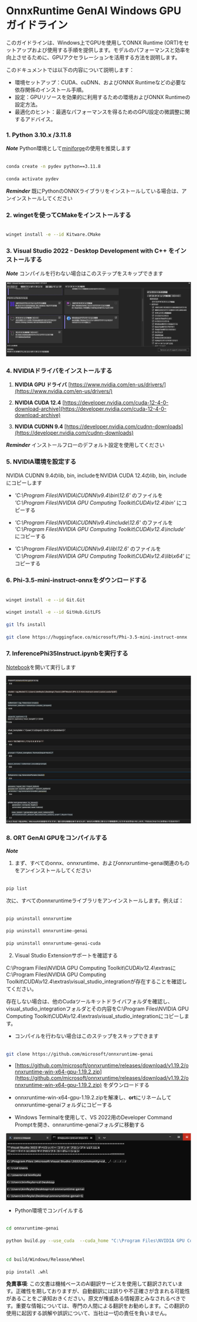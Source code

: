 # **OnnxRuntime GenAI Windows GPU ガイドライン**

このガイドラインは、Windows上でGPUを使用してONNX Runtime (ORT)をセットアップおよび使用する手順を提供します。モデルのパフォーマンスと効率を向上させるために、GPUアクセラレーションを活用する方法を説明します。

このドキュメントでは以下の内容について説明します：

- 環境セットアップ：CUDA、cuDNN、およびONNX Runtimeなどの必要な依存関係のインストール手順。
- 設定：GPUリソースを効果的に利用するための環境およびONNX Runtimeの設定方法。
- 最適化のヒント：最適なパフォーマンスを得るためのGPU設定の微調整に関するアドバイス。

### **1. Python 3.10.x /3.11.8**

   ***Note*** Python環境として[miniforge](https://github.com/conda-forge/miniforge/releases/latest/download/Miniforge3-Windows-x86_64.exe)の使用を推奨します

   ```bash

   conda create -n pydev python==3.11.8

   conda activate pydev

   ```

   ***Reminder*** 既にPythonのONNXライブラリをインストールしている場合は、アンインストールしてください

### **2. wingetを使ってCMakeをインストールする**


   ```bash

   winget install -e --id Kitware.CMake

   ```

### **3. Visual Studio 2022 - Desktop Development with C++ をインストールする**

   ***Note*** コンパイルを行わない場合はこのステップをスキップできます

![CPP](../../../../../translated_images/01.854106e1a59a99d94b3107272561ee2a29b6e88c88eee54f5208aa267e245673.ja.png)


### **4. NVIDIAドライバをインストールする**

1. **NVIDIA GPU ドライバ**  [https://www.nvidia.com/en-us/drivers/](https://www.nvidia.com/en-us/drivers/)

2. **NVIDIA CUDA 12.4** [https://developer.nvidia.com/cuda-12-4-0-download-archive](https://developer.nvidia.com/cuda-12-4-0-download-archive)

3. **NVIDIA CUDNN 9.4**  [https://developer.nvidia.com/cudnn-downloads](https://developer.nvidia.com/cudnn-downloads)

***Reminder*** インストールフローのデフォルト設定を使用してください

### **5. NVIDIA環境を設定する**

NVIDIA CUDNN 9.4のlib, bin, includeをNVIDIA CUDA 12.4のlib, bin, includeにコピーします

- *'C:\Program Files\NVIDIA\CUDNN\v9.4\bin\12.6'* のファイルを *'C:\Program Files\NVIDIA GPU Computing Toolkit\CUDA\v12.4\bin'* にコピーする

- *'C:\Program Files\NVIDIA\CUDNN\v9.4\include\12.6'* のファイルを *'C:\Program Files\NVIDIA GPU Computing Toolkit\CUDA\v12.4\include'* にコピーする

- *'C:\Program Files\NVIDIA\CUDNN\v9.4\lib\12.6'* のファイルを *'C:\Program Files\NVIDIA GPU Computing Toolkit\CUDA\v12.4\lib\x64'* にコピーする


### **6. Phi-3.5-mini-instruct-onnxをダウンロードする**


   ```bash

   winget install -e --id Git.Git

   winget install -e --id GitHub.GitLFS

   git lfs install

   git clone https://huggingface.co/microsoft/Phi-3.5-mini-instruct-onnx

   ```

### **7. InferencePhi35Instruct.ipynbを実行する**

   [Notebook](../../../../../code/09.UpdateSamples/Aug/ortgpu-phi35-instruct.ipynb)を開いて実行します


![RESULT](../../../../../translated_images/02.43aae251d78f36de205297b84791456ffeca7e25fa205efa5a7c1ae310dfa2f4.ja.png)


### **8. ORT GenAI GPUをコンパイルする**


   ***Note*** 
   
   1. まず、すべてのonnx、onnxruntime、およびonnxruntime-genai関連のものをアンインストールしてください

   
   ```bash

   pip list 
   
   ```

   次に、すべてのonnxruntimeライブラリをアンインストールします。例えば：


   ```bash

   pip uninstall onnxruntime

   pip uninstall onnxruntime-genai

   pip uninstall onnxruntume-genai-cuda
   
   ```

   2. Visual Studio Extensionサポートを確認する

   C:\Program Files\NVIDIA GPU Computing Toolkit\CUDA\v12.4\extrasにC:\Program Files\NVIDIA GPU Computing Toolkit\CUDA\v12.4\extras\visual_studio_integrationが存在することを確認してください。
   
   存在しない場合は、他のCudaツールキットドライバフォルダを確認し、visual_studio_integrationフォルダとその内容をC:\Program Files\NVIDIA GPU Computing Toolkit\CUDA\v12.4\extras\visual_studio_integrationにコピーします。




   - コンパイルを行わない場合はこのステップをスキップできます


   ```bash

   git clone https://github.com/microsoft/onnxruntime-genai

   ```

   - [https://github.com/microsoft/onnxruntime/releases/download/v1.19.2/onnxruntime-win-x64-gpu-1.19.2.zip](https://github.com/microsoft/onnxruntime/releases/download/v1.19.2/onnxruntime-win-x64-gpu-1.19.2.zip) をダウンロードする

   - onnxruntime-win-x64-gpu-1.19.2.zipを解凍し、**ort**にリネームしてonnxruntime-genaiフォルダにコピーする

   - Windows Terminalを使用して、VS 2022用のDeveloper Command Promptを開き、onnxruntime-genaiフォルダに移動する

![RESULT](../../../../../translated_images/03.aedc01607f76c31c2e1199c3014638c9f07dfc89218db0cecc793ba2e96cba75.ja.png)

   - Python環境でコンパイルする

   
   ```bash

   cd onnxruntime-genai

   python build.py --use_cuda  --cuda_home "C:\Program Files\NVIDIA GPU Computing Toolkit\CUDA\v12.4" --config Release
 

   cd build/Windows/Release/Wheel

   pip install .whl

   ```

**免責事項**:
この文書は機械ベースのAI翻訳サービスを使用して翻訳されています。正確性を期しておりますが、自動翻訳には誤りや不正確さが含まれる可能性があることをご承知おきください。原文が権威ある情報源とみなされるべきです。重要な情報については、専門の人間による翻訳をお勧めします。この翻訳の使用に起因する誤解や誤訳について、当社は一切の責任を負いません。
